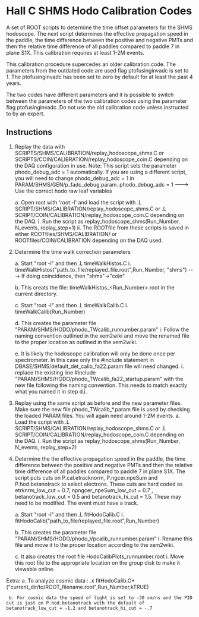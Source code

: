 # Hall C SHMS Hodo Calibration Codes

A set of ROOT scripts to determine the time offset parameters for the SHMS hodoscope.  The next script determines the effective propagation speed in the paddle, the time difference between the positive and negative PMTs and then the relative time difference of all paddles compared to paddle 7 in plane S1X.  This calibration requires at least 1-2M events.


This calibration procedure supercedes an older calibration code. The parameters from the outdated code are
used flag ptofusinginvadc is set to 1.  The ptofusinginvadc has been set to zero by default for at least the past 4 years.

The two codes have different parameters and it is possible to switch between the parameters of the two calibration codes using the  parameter flag ptofusinginvadc.  Do not use the old calibration code unless instructed to by an expert.  

## Instructions

1. Replay the data with SCRIPTS/SHMS/CALIBRATION/replay_hodoscope_shms.C  or SCRIPTS/COIN/CALIBRATION/replay_hodoscope_coin.C depending on the DAQ configuration in use.
   Note: This script sets the parameter phodo_debug_adc = 1 automatically.  If you are using a different script, you will need to change phodo_debug_adc = 1 in PARAM/SHMS/GEN/p_fadc_debug.param.    phodo_debug_adc = 1 ---> Use the correct hodo raw leaf variables

     a. Open root with 'root -l' and load the script with .L SCRIPT/SHMS/CALIBRATION/replay_hodoscope_shms.C or .L SCRIPT/COIN/CALIBRATION/replay_hodoscope_coin.C depending on the DAQ.
   	   i. Run the script as replay_hodoscope_shms(Run_Number, N_events, replay_step=1)
           ii. The ROOTfile from these scripts is saved in either ROOTfiles/SHMS/CALIBRATION/ or ROOTfiles/COIN/CALIBRATION depending on the DAQ used.

2. Determine the time walk correction parameters

     a. Start "root -l" and then  .L timeWalkHistos.C
            i. timeWalkHistos("path_to_file/replayed_file.root",Run_Number, "shms") ---> If doing coincidence, then "shms"->"coin"

     b. This creats the file: timeWalkHistos_<Run_Number>.root in the current directory.

     c. Start "root -l" and then .L timeWalkCalib.C
            i. timeWalkCalib(Run_Number)

     d. This creates the parameter file "PARAM/SHMS/HODO/phodo_TWcalib_runnumber.param"
            i.  Follow the naming convention outlined in the xem2wiki and move the renamed file to the proper location as outlined in the xem2wiki.

     e. It is likely the hodoscope calibration will only be done once per spectrometer.  In this case only the #include statement in DBASE/SHMS/default_det_calib_fa22.param file will need changed.
           i. replace the existing line #include "PARAM/SHMS/HODO/phodo_TWcalib_fa22_startup.param" with the new file following the naming convention.  This needs to match exactly what you named it in step d.i.

3.  Replay using the same script as before and the new parameter files.  Make sure the new file phodo_TWcalib_*.param file is used by checking the loaded PARAM files.  You will again need around 1-2M events.
     a. Load the script with .L SCRIPT/SHMS/CALIBRATION/replay_hodoscope_shms.C or .L SCRIPT/COIN/CALIBRATION/replay_hodoscope_coin.C depending on the DAQ.
   	   i. Run the script as replay_hodoscope_shms(Run_Number, N_events, replay_step=2)

4. Determine the the effective propagation speed in the paddle, the time difference between the positive and negative PMTs and then the relative time difference of all paddles compared to paddle 7 in plane S1X. The script puts cuts on P.cal.etracknorm, P.ngcer.npeSum and P.hod.betanotrack to select electrons. These cuts are hard coded as  etrknrm_low_cut = 0.7, npngcer_npeSum_low_cut = 0.7 , betanotrack_low_cut = 0.5 and betanotrack_hi_cut = 1.5. These may need to be modified. The event must have a track. 

     a.  Start "root -l" and then  .L  fitHodoCalib.C
            i. fitHodoCalib("path_to_file/replayed_file.root",Run_Number)     

     b.  This creates the parameter file "PARAM/SHMS/HODO/phodo_Vpcalib_runnumber.param"
            i. Rename this file and move it to the proper location according to the xem2wiki.  

     c. It also creates the root file HodoCalibPlots_runnumber.root
     	    i. Move this root file to the appropriate location on the group disk to make it viewable online.  

Extra:
     a. To analyze cosmic data :  .x  fitHodoCalib.C+("current_dir/to/ROOT_filename.root",Run_Number,kTRUE) 

     b. For cosmic data the speed of light is set to -30 cm/ns and the PID cut is just on P.hod.betanotrack with the default of betanotrack_low_cut = -1.2 and betanotrack_hi_cut = -.7
